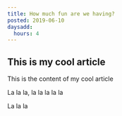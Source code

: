 ```yaml
---
title: How much fun are we having?
posted: 2019-06-10
daysadd:
  hours: 4
---
```


## This is my cool article

This is the content of my cool article

La la la, la la la la la

La la la
